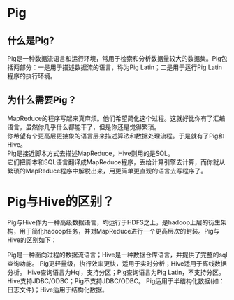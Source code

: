 # Pig
## 什么是Pig?  
Pig是一种数据流语言和运行环境，常用于检索和分析数据量较大的数据集。Pig包括两部分：一是用于描述数据流的语言，称为Pig Latin；二是用于运行Pig Latin程序的执行环境。  

## 为什么需要Pig？ 
MapReduce的程序写起来真麻烦。他们希望简化这个过程。这就好比你有了汇编语言，虽然你几乎什么都能干了，但是你还是觉得繁琐。  
你希望有个更高层更抽象的语言层来描述算法和数据处理流程。于是就有了Pig和Hive。  
Pig是接近脚本方式去描述MapReduce，Hive则用的是SQL。  
它们把脚本和SQL语言翻译成MapReduce程序，丢给计算引擎去计算，而你就从繁琐的MapReduce程序中解脱出来，用更简单更直观的语言去写程序了。

# Pig与Hive的区别？  
Pig与Hive作为一种高级数据语言，均运行于HDFS之上，是hadoop上层的衍生架构，用于简化hadoop任务，并对MapReduce进行一个更高层次的封装。Pig与Hive的区别如下：

Pig是一种面向过程的数据流语言；Hive是一种数据仓库语言，并提供了完整的sql查询功能。
Pig更轻量级，执行效率更快，适用于实时分析；Hive适用于离线数据分析。
Hive查询语言为Hql，支持分区；Pig查询语言为Pig Latin，不支持分区。
Hive支持JDBC/ODBC；Pig不支持JDBC/ODBC。
Pig适用于半结构化数据(如：日志文件)；Hive适用于结构化数据。

